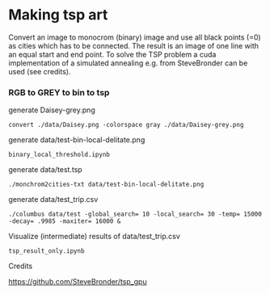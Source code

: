 # Making tsp art

Convert an image to monocrom (binary) image and use all black points (=0) as cities which has to be connected. The result is an image of one line with an equal start and end point. To solve the TSP problem a cuda implementation of a simulated annealing e.g. from SteveBronder can be used (see credits).

### RGB to GREY to bin to tsp

generate Daisey-grey.png
```
convert ./data/Daisey.png -colorspace gray ./data/Daisey-grey.png
```

generate data/test-bin-local-delitate.png
```
binary_local_threshold.ipynb
```

generate data/test.tsp
```
./monchrom2cities-txt data/test-bin-local-delitate.png
```

generate data/test_trip.csv
```
./columbus data/test -global_search= 10 -local_search= 30 -temp= 15000 -decay= .9985 -maxiter= 16000 &
```

Visualize (intermediate) results of data/test_trip.csv
```
tsp_result_only.ipynb
```



Credits

https://github.com/SteveBronder/tsp_gpu
